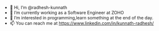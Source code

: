 - 👋 Hi, I’m @radhesh-kunnath
- 🌱 I’m currently working as a Software Engineer at ZOHO
- 💞️ I’m interested in programming,learn something at the end of the day.
- 📫 You can reach me at https://www.linkedin.com/in/kunnath-radhesh/

<!---
radhesh-kunnath/radhesh-kunnath is a ✨ special ✨ repository because its `README.md` (this file) appears on your GitHub profile.
You can click the Preview link to take a look at your changes.
--->
